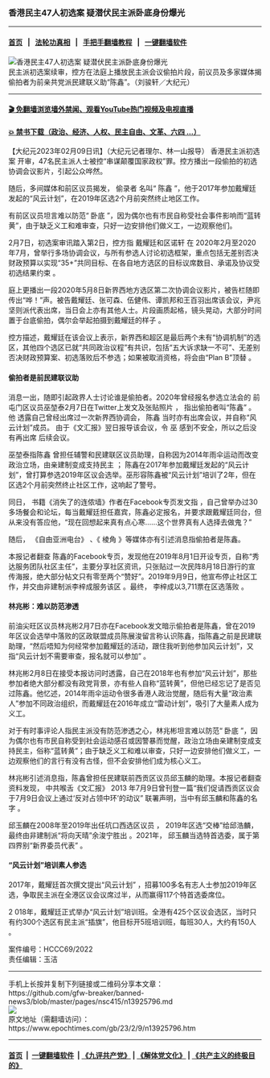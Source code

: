 ### 香港民主47人初选案 疑潜伏民主派卧底身份爆光
------------------------

#### [首页](https://github.com/gfw-breaker/banned-news3/blob/master/README.md) &nbsp;&nbsp;|&nbsp;&nbsp; [法轮功真相](https://github.com/begood0513/basic/blob/master/README.md)  &nbsp;&nbsp;|&nbsp;&nbsp; [手把手翻墙教程](https://github.com/gfw-breaker/guides/wiki)  &nbsp;&nbsp;|&nbsp;&nbsp; [一键翻墙软件](https://github.com/gfw-breaker/nogfw/blob/master/README.md)  



<div><img alt="香港民主47人初选案 疑潜伏民主派卧底身份爆光" class="attachment-djy_600_400 size-djy_600_400 wp-post-image" src="https://i.epochtimes.com/assets/uploads/2023/02/id13925897-16759050924232915509822804518358-600x400.jpg"/>
<div class="caption">
 民主派初选案续审，控方在法庭上播放民主派会议偷拍片段，前议员及多家媒体揭偷拍者为前亲共党派民建联义助“陈鑫”。（刘骏轩／大纪元）
</div></div><hr/>

#### [ 🎬  免翻墙浏览墙外禁闻、观看YouTube热门视频及电视直播](https://github.com/gfw-breaker/HelloWorld)

#### [ 💥  禁书下载（政治、经济、人权、民主自由、文革、六四 ...）](https://github.com/gfw-breaker/books/blob/master/README.md)

<div><p>
 【大纪元2023年02月09日讯】（大纪元记者理尔、林一山报导）
 <ok href="https://www.epochtimes.com/gb/tag/%E9%A6%99%E6%B8%AF%E6%B0%91%E4%B8%BB%E6%B4%BE%E5%88%9D%E9%80%89%E6%A1%88.html">
  香港民主派初选案
 </ok>
 开审，47名民主派人士被控“串谋颠覆国家政权”罪。控方播出一段偷拍的初选协调会议影片，引起公众哗然。
</p>
<p>
 随后，多间媒体和前区议员揭发，
 <ok href="https://www.epochtimes.com/gb/tag/%E5%81%B7%E5%BD%95%E8%80%85.html">
  偷录者
 </ok>
 名叫“
 <ok href="https://www.epochtimes.com/gb/tag/%E9%99%88%E9%91%AB.html">
  陈鑫
 </ok>
 ”，他于2017年参加戴耀廷发起的“风云计划”，在2019年区选2个月前突然终止地区工作。
</p>
<p>
 有前区议员坦言难以防范“
 <ok href="https://www.epochtimes.com/gb/tag/%E5%8D%A7%E5%BA%95.html">
  卧底
 </ok>
 ”，因为偶尔也有市民自称受社会事件影响而“蓝转黄”，由于缺乏义工和难审查，只好一边安排他们做义工，一边观察他们。
</p>
<p>
 2月7日，初选案审讯踏入第2日，控方指
 <ok href="https://thewitnesshk.com/47人案-16人不认罪第二日审讯-控方继续读出开案陈词/">
  戴耀廷和区诺轩
 </ok>
 在
 <ok href="https://thewitnesshk.com/47人案-16人不认罪第二日审讯-控方继续读出开案陈词/">
  2020年2月至2020年7月，曾举行多场协调会议，与所有参选人讨论初选框架，重点包括无差别否决财政预算以实现“35+”共同目标、在各自地方选区的目标议席数目、承诺及协议受初选结果约束
 </ok>
 。
</p>
<p>
 <ok href="https://thewitnesshk.com/47人案-16人不认罪第二日审讯-控方继续读出开案陈词/">
  庭上更播出一段2020年5月8日新界西地方选区第二次协调会议影片，被告栏随即传出“哗！”声。被告戴耀廷、张可森、伍健伟、谭凯邦和王百羽出席该会议，尹兆坚则派代表出席，当日会上亦有其他人士。片段画质起格，镜头晃动，大部分时间置于台底偷拍，偶尔会举起拍摄到戴耀廷的样子
 </ok>
 。
</p>
<p>
 <ok href="https://thewitnesshk.com/47人案-16人不认罪第二日审讯-控方继续读出开案陈词/">
  控方描述，戴耀廷在该会议上表示，新界西和超区是最后两个未有“协调机制”的选区，其他四个选区已就“共同政治议程”有共识，包括“五大诉求缺一不可”、无差别否决财政预算案、初选落败后不参选；如果被取消资格，将会由“Plan B”顶替
 </ok>
 。
</p>
<h4>
 偷拍者是前民建联议助
</h4>
<p>
 消息一出，随即引起政界人士讨论谁是偷拍者。2020年曾经报名参选立法会的
 <ok href="https://twitter.com/michaelmohk/status/1622958517111107584?s=46&amp;t=hwSvzzF5AmCHhPXrc2bJkg">
  前屯门区议员巫堃泰2月7日在Twitter上发文及张贴照片
 </ok>
 ，
 <ok href="https://twitter.com/michaelmohk/status/1622958517111107584?s=46&amp;t=hwSvzzF5AmCHhPXrc2bJkg">
  指出偷拍者叫“陈鑫”
 </ok>
 。他
 <ok href="https://twitter.com/michaelmohk/status/1622958517111107584?s=46&amp;t=hwSvzzF5AmCHhPXrc2bJkg">
  透露自己曾经出席过一次新界西协调会，
 </ok>
 <ok href="https://www.epochtimes.com/gb/tag/%E9%99%88%E9%91%AB.html">
  陈鑫
 </ok>
 当时亦有出席会议，并自称“风云计划”成员。
 <ok href="https://twitter.com/michaelmohk/status/1622958517111107584?s=46&amp;t=hwSvzzF5AmCHhPXrc2bJkg">
  由于《文汇报》翌日报导该会议，令
 </ok>
 <ok href="https://twitter.com/michaelmohk/status/1622958517111107584?s=46&amp;t=hwSvzzF5AmCHhPXrc2bJkg">
  巫
 </ok>
 <ok href="https://twitter.com/michaelmohk/status/1622958517111107584?s=46&amp;t=hwSvzzF5AmCHhPXrc2bJkg">
  感到不安全，所以之后没有再出席
 </ok>
 后续会议。
</p>
<p>
 巫堃泰指陈鑫
 <ok href="https://twitter.com/michaelmohk/status/1622958517111107584?s=46&amp;t=hwSvzzF5AmCHhPXrc2bJkg">
  曾担任辅警和民建联区议员助理，自称因为2014年雨伞运动而改变政治立场，由亲建制变成支持民主
 </ok>
 ；
 <ok href="https://twitter.com/michaelmohk/status/1622958517111107584?s=46&amp;t=hwSvzzF5AmCHhPXrc2bJkg">
  陈鑫在2017年参加戴耀廷发起的“风云计划”，曾打算参选2019年区议会选举。巫形容陈鑫被“风云计划”培训了2年，但在区选2个月前突然终止社区工作，这响起了警号。
 </ok>
</p>
<p>
 同日，
 <ok href="https://www.facebook.com/photo/?fbid=659273859532012&amp;set=a.506026611523405">
  书籍《消失了的连侬墙》作者在Facebook专页发文指
 </ok>
 ，自己曾举办过30多场餐会和论坛，每当戴耀廷担任嘉宾，陈鑫必定报名，并要求跟戴耀廷同台，但从来没有答应他，“现在回想起来真有点心寒……这个世界真有人选择去做鬼？”
</p>
<p>
 随后，
 <ok href="https://www.rfa.org/cantonese/news/htm/hkcourt/hk-spy-02082023085022.html">
  《自由亚洲电台》
 </ok>
 、《
 <ok href="https://points-media.com/政治/47人初选案-偷拍者身份曝光-前议助陈鑫潜伏戴耀廷/">
  棱角
 </ok>
 》等媒体亦有引述消息指偷拍者是陈鑫。
</p>
<p>
 本报记者翻查
 <ok href="https://www.facebook.com/kimchanyam/posts/pfbid02v7UdEoNZkUp1rMio89YpTgx2PqYeaK5o6nnE92kNJSF7HzQ1Nj2hsNARkctWsfkUl?__cft__%5b0%5d=AZWa9P8rJY9we21Nc74uTwEohDZsdHz4_q1sZFs2BS8Em7VQHO56aIco8R8qsnAbesHWGg841aSUyjgK5PEEvYf4O0ltTw1nWkNmOkLvITMl2KqK4pGlw0u085R4PcXGO9jD1tYJzLj6pYeQxLZkCMZn-tS_U2DTwQZ5lzrQIvcLLQ&amp;__tn__=%2CO%2CP-R">
  陈鑫的Facebook专页，发现他在2019年8月1日开设专页，自称“秀达服务团队社区主任”，主要分享社区资讯，只张贴过一次民阵8月18日游行的宣传海报，绝大部分帖文只有零至两个“赞好”。2019年9月9日，他宣布停止社区工作，并交由非建制派李梓成服务该区
 </ok>
 。最终，
 <ok href="https://dce2019.orangenews.hk/dce2019/candidate/4848">
  李梓成以3,711票在区选落败
 </ok>
 。
</p>
<h4>
 林兆彬：难以防范渗透
</h4>
<p>
 <ok href="https://www.facebook.com/photo/?fbid=10160217779620199&amp;set=a.458357920198">
  前油尖旺区议员林兆彬2月7日亦在Facebook发文暗示偷拍者是陈鑫，曾在2019年区议会选举中落败的区政联盟成员陈展浚留言称认识陈鑫，指陈鑫之前是民建联助理，“然后唔知为何经常参加戴耀廷的活动，跟住我听到他参加风云计划”，又指“风云计划不需要审查，报名就可以参加”
 </ok>
 。
</p>
<p>
 林兆彬2月8日在接受本报访问时透露，自己在2018年也有参加“风云计划”，那些参加者绝大部分都没有政党背景，亦有些人自称“蓝转黄”，但他已经忘记了是否见过陈鑫。他忆述，2014年雨伞运动令很多香港人政治觉醒，随后有大量“政治素人”参加不同政治组织，而戴耀廷在2016年成立“雷动计划”，吸引了大量素人成为义工。
</p>
<p>
 对于有时事评论人指民主派没有防范渗透之心，林兆彬坦言难以防范“
 <ok href="https://www.epochtimes.com/gb/tag/%E5%8D%A7%E5%BA%95.html">
  卧底
 </ok>
 ”，因为偶尔也有市民自称受到社会运动感召或因警暴而觉醒，政治立场由亲建制变成支持民主，俗称“蓝转黄”；由于缺乏义工和难以审查，只好一边安排他们做义工，一边观察他们的言行有没有古怪，但不会安排他们成为核心义工。
</p>
<p>
 林兆彬引述消息指，陈鑫曾担任民建联前西贡区议员邱玉麟的助理。本报记者翻查资料发现，
 <ok href="http://pdf.wenweipo.com/2013/07/09/a19-0709.pdf">
  中共喉舌《文汇报》
 </ok>
 <ok href="http://pdf.wenweipo.com/2013/07/09/a19-0709.pdf">
  2013
 </ok>
 年7月9日曾刊登一篇“我们促请西贡区议会于7月9日会议上通过‘反对占领中环’的动议”
 <ok href="http://pdf.wenweipo.com/2013/07/09/a19-0709.pdf">
  联署声明，当中有邱玉麟和陈鑫的名字
 </ok>
 。
</p>
<p>
 <ok href="https://zh.m.wikipedia.org/zh-hant/坑口西">
  邱玉麟在2008年至2019年出任坑口西选区议员
 </ok>
 ，
 <ok href="https://dce2019.orangenews.hk/dce2019/constituency/Q05">
  2019年区选“交棒”给邱浩麟，最终由非建制派“将向天晴”余浚宁胜出
 </ok>
 。2021年，
 <ok href="https://ele-committee.hk01.com/2021/candidate/983/邱玉麟">
  邱玉麟当选特首选委，属于第四界别“新界委员代表”
 </ok>
 。
</p>
<h4>
 “风云计划”培训素人参选
</h4>
<p>
 <ok href="https://collection.news/appledaily/articles/RA77ABVZIOT5XWLNNIMQQZIBKU">
  2017年，戴耀廷首次撰文提出“风云计划”
 </ok>
 ，招募100多名有志人士参加2019年区选，争取民主派在全港区议会议席过半，从而赢得117个特首选委席位。
</p>
<p>
 2
 <ok href="https://www.hk01.com/政情/179249/专访-风云计划办区选培训班-戴耀廷-让市民看到泛民有决心赢">
  018年，戴耀廷正式举办“风云计划”培训班。全港有425个区议会选区，当时只有约300个选区有民主派“插旗”，他目标开5班培训班，每班30人，大约有150人
 </ok>
 。
</p>
<p>
 案件编号：HCCC69/2022
 <br/>
 责任编辑：玉洁
</p>
<p>
</p>
</div>
<hr/>
手机上长按并复制下列链接或二维码分享本文章：<br/>
https://github.com/gfw-breaker/banned-news3/blob/master/pages/nsc415/n13925796.md <br/>
<a href='https://github.com/gfw-breaker/banned-news3/blob/master/pages/nsc415/n13925796.md'><img src='https://github.com/gfw-breaker/banned-news3/blob/master/pages/nsc415/n13925796.md.png'/></a> <br/>
原文地址（需翻墙访问）：https://www.epochtimes.com/gb/23/2/9/n13925796.htm


------------------------
#### [首页](https://github.com/gfw-breaker/banned-news3/blob/master/README.md) &nbsp;|&nbsp; [一键翻墙软件](https://github.com/gfw-breaker/nogfw/blob/master/README.md) &nbsp;| [《九评共产党》](https://github.com/gfw-breaker/9ping.md/blob/master/README.md#九评之一评共产党是什么) | [《解体党文化》](https://github.com/gfw-breaker/jtdwh.md/blob/master/README.md) | [《共产主义的终极目的》](https://github.com/gfw-breaker/gczydzjmd.md/blob/master/README.md)


<img src='http://gfw-breaker.win/banned-news3/pages/nsc415/n13925796.md' width='0px' height='0px'/>